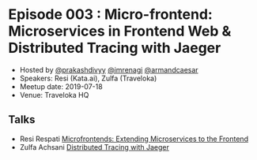 # Episode 003 : Micro-frontend: Microservices in Frontend Web & Distributed Tracing with Jaeger

- Hosted by [@prakashdivyy](http://twitter.com/prakashdivyy) [@imrenagi](http://twitter.com/imrenagi) [@armandcaesar](http://twitter.com/armandcaesar)
- Speakers: Resi (Kata.ai), Zulfa (Traveloka)
- Meetup date: 2019-07-18
- Venue: Traveloka HQ

## Talks

- Resi Respati [Microfrontends: Extending Microservices to the Frontend](https://www.youtube.com/watch?v=FGQVGSJPjH0)
- Zulfa Achsani [Distributed Tracing with Jaeger]()
